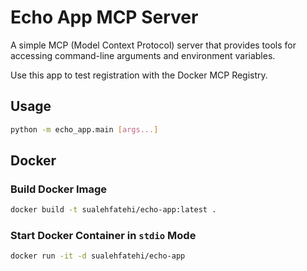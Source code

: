 # Echo App MCP Server

A simple MCP (Model Context Protocol) server that provides tools for accessing command-line arguments and environment variables.

Use this app to test registration with the Docker MCP Registry.

## Usage

```bash
python -m echo_app.main [args...]
```

## Docker

### Build Docker Image

```bash
docker build -t sualehfatehi/echo-app:latest .
```

### Start Docker Container in `stdio` Mode

```bash
docker run -it -d sualehfatehi/echo-app
```
